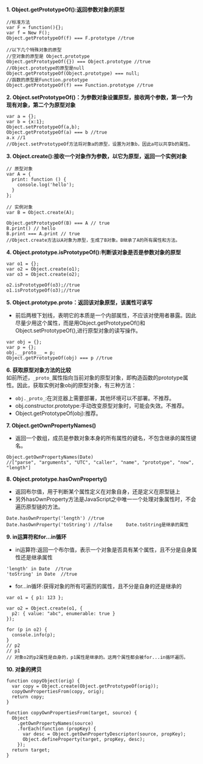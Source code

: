 **1. Object.getPrototypeOf():返回参数对象的原型**
```
//标准方法
var F = function(){};
var f = New F();
Object.getPrototypeOf(f) === F.prototype //true

//以下几个特殊对象的原型
//空对象的原型是 Object.prototype
Object.getPrototypeOf({}) === Object.prototype //true
//Object.prototype的原型是null
Object.getPrototypeOf(Object.prototype) === null;
//函数的原型是Function.prototype
Object.getPrototypeOf(f) === Function.prototype //true

```
**2. Object.setPrototypeOf()：为参数对象设置原型，接收两个参数，第一个为现有对象，第二个为原型对象**
```
var a = {};
var b = {x:1};
Object.setPrototypeOf(a,b);
Object.getPrototypeOf(a) === b //true
a.x //1
//Object.setPrototypeOf方法将对象a的原型，设置为对象b，因此a可以共享b的属性。
```
**3. Object.create():接收一个对象作为参数，以它为原型，返回一个实例对象**
```
// 原型对象
var A = {
  print: function () {
    console.log('hello');
  }
};

// 实例对象
var B = Object.create(A);

Object.getPrototypeOf(B) === A // true
B.print() // hello
B.print === A.print // true
//Object.create方法以A对象为原型，生成了B对象。B继承了A的所有属性和方法。
```
**4. Object.prototype.isPrototypeOf():判断该对象是否是参数对象的原型**
```
var o1 = {};
var o2 = Object.create(o1);
var o3 = Object.create(o2);

o2.isPrototypeOf(o3);//true
o1.isPrototypeOf(o3);//true
```
**5. Object.prototype.__proto__：返回该对象原型，该属性可读写**
- 前后两根下划线，表明它的本质是一个内部属性，不应该对使用者暴露。因此尽量少用这个属性，而是用Object.getPrototypeOf()和Object.setPrototypeOf(),进行原型对象的读写操作。
```
var obj = {};
var p = {};
obj.__proto__ = p;
Object.getPrototypeOf(obj) === p //true
```

**6. 获取原型对象方法的比较**  
如前所述，`_proto_`属性指向当前对象的原型对象，即构造函数的prototype属性。因此，获取实例对象obj的原型对象，有三种方法：
+ `obj._proto_`:在浏览器上需要部署，其他环境可以不部署。不推荐。
+ obj.constructor.prototype:手动改变原型对象时，可能会失效。不推荐。
+ Object.getPrototypeOf(obj):推荐。


**7. Object.getOwnPropertyNames()**
- 返回一个数组，成员是参数对象本身的所有属性的键名，不包含继承的属性键名。
```
Object.getOwnPropertyNames(Date)
//["parse", "arguments", "UTC", "caller", "name", "prototype", "now", "length"]
```

**8. Object.prototype.hasOwnProperty()**
- 返回布尔值，用于判断某个属性定义在对象自身，还是定义在原型链上
- 另外hasOwnProperty方法是JavaScript之中唯一一个处理对象属性时，不会遍历原型链的方法。
```
Date.hasOwnProperty('length') //true
Date.hasOwnProperty('toString') //false     Date.toString是继承的属性

```

**9. in运算符和for...in循环**
- in运算符:返回一个布尔值，表示一个对象是否具有某个属性，且不分是自身属性还是继承属性
```
'length' in Date  //true
'toString' in Date  //true
```
- for...in循环:获得对象的所有可遍历的属性，且不分是自身的还是继承的
```
var o1 = { p1: 123 };

var o2 = Object.create(o1, {
  p2: { value: "abc", enumerable: true }
});

for (p in o2) {
  console.info(p);
}
// p2
// p1
// 对象o2的p2属性是自身的，p1属性是继承的。这两个属性都会被for...in循环遍历。
```
**10. 对象的拷贝**
```
function copyObject(orig) {
  var copy = Object.create(Object.getPrototypeOf(orig));
  copyOwnPropertiesFrom(copy, orig);
  return copy;
}

function copyOwnPropertiesFrom(target, source) {
  Object
    .getOwnPropertyNames(source)
    .forEach(function (propKey) {
      var desc = Object.getOwnPropertyDescriptor(source, propKey);
      Object.defineProperty(target, propKey, desc);
    });
  return target;
}
```